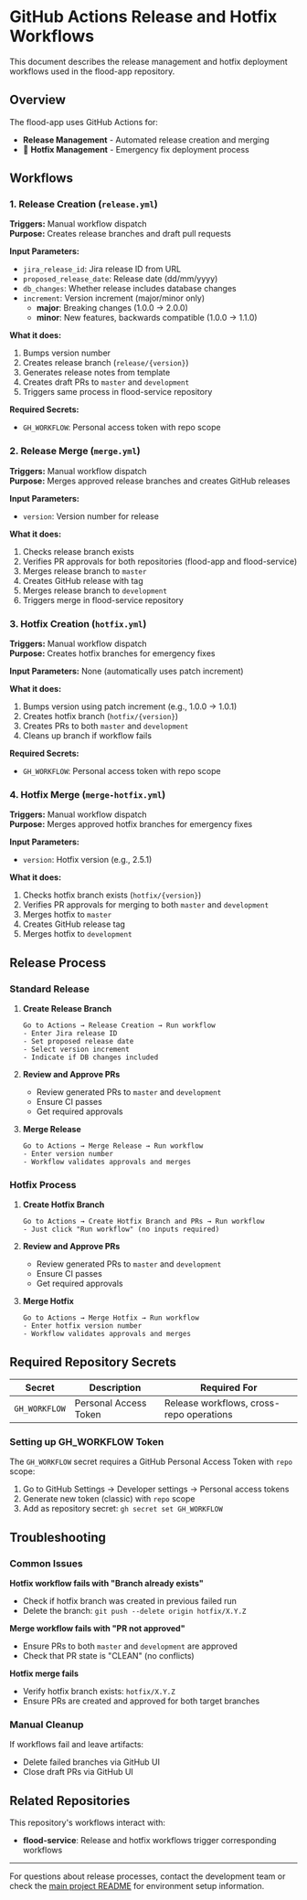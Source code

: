 # GitHub Actions Release and Hotfix Workflows

This document describes the release management and hotfix deployment workflows used in the flood-app repository.

## Overview

The flood-app uses GitHub Actions for:
-  **Release Management** - Automated release creation and merging
- 🔧 **Hotfix Management** - Emergency fix deployment process

## Workflows

### 1. Release Creation (`release.yml`)
**Triggers:** Manual workflow dispatch  
**Purpose:** Creates release branches and draft pull requests

**Input Parameters:**
- `jira_release_id`: Jira release ID from URL
- `proposed_release_date`: Release date (dd/mm/yyyy)
- `db_changes`: Whether release includes database changes
- `increment`: Version increment (major/minor only)
  - **major**: Breaking changes (1.0.0 → 2.0.0)
  - **minor**: New features, backwards compatible (1.0.0 → 1.1.0)

**What it does:**
1. Bumps version number
2. Creates release branch (`release/{version}`)
3. Generates release notes from template
4. Creates draft PRs to `master` and `development`
5. Triggers same process in flood-service repository

**Required Secrets:**
- `GH_WORKFLOW`: Personal access token with repo scope

### 2. Release Merge (`merge.yml`)
**Triggers:** Manual workflow dispatch  
**Purpose:** Merges approved release branches and creates GitHub releases

**Input Parameters:**
- `version`: Version number for release

**What it does:**
1. Checks release branch exists
2. Verifies PR approvals for both repositories (flood-app and flood-service)
3. Merges release branch to `master`
4. Creates GitHub release with tag
5. Merges release branch to `development`
6. Triggers merge in flood-service repository

### 3. Hotfix Creation (`hotfix.yml`)
**Triggers:** Manual workflow dispatch  
**Purpose:** Creates hotfix branches for emergency fixes

**Input Parameters:** None (automatically uses patch increment)

**What it does:**
1. Bumps version using patch increment (e.g., 1.0.0 → 1.0.1)
2. Creates hotfix branch (`hotfix/{version}`)
3. Creates PRs to both `master` and `development`
4. Cleans up branch if workflow fails

**Required Secrets:**
- `GH_WORKFLOW`: Personal access token with repo scope

### 4. Hotfix Merge (`merge-hotfix.yml`)
**Triggers:** Manual workflow dispatch  
**Purpose:** Merges approved hotfix branches for emergency fixes

**Input Parameters:**
- `version`: Hotfix version (e.g., 2.5.1)

**What it does:**
1. Checks hotfix branch exists (`hotfix/{version}`)
2. Verifies PR approvals for merging to both `master` and `development`
3. Merges hotfix to `master`
4. Creates GitHub release tag
5. Merges hotfix to `development`

## Release Process

### Standard Release
1. **Create Release Branch**
   ```
   Go to Actions → Release Creation → Run workflow
   - Enter Jira release ID
   - Set proposed release date
   - Select version increment
   - Indicate if DB changes included
   ```

2. **Review and Approve PRs**
   - Review generated PRs to `master` and `development`
   - Ensure CI passes
   - Get required approvals

3. **Merge Release**
   ```
   Go to Actions → Merge Release → Run workflow
   - Enter version number
   - Workflow validates approvals and merges
   ```

### Hotfix Process
1. **Create Hotfix Branch**
   ```
   Go to Actions → Create Hotfix Branch and PRs → Run workflow
   - Just click "Run workflow" (no inputs required)
   ```

2. **Review and Approve PRs**
   - Review generated PRs to `master` and `development`
   - Ensure CI passes
   - Get required approvals

3. **Merge Hotfix**
   ```
   Go to Actions → Merge Hotfix → Run workflow
   - Enter hotfix version number
   - Workflow validates approvals and merges
   ```

## Required Repository Secrets

| Secret | Description | Required For |
|--------|-------------|--------------|
| `GH_WORKFLOW` | Personal Access Token | Release workflows, cross-repo operations |

### Setting up GH_WORKFLOW Token
The `GH_WORKFLOW` secret requires a GitHub Personal Access Token with `repo` scope:

1. Go to GitHub Settings → Developer settings → Personal access tokens
2. Generate new token (classic) with `repo` scope
3. Add as repository secret: `gh secret set GH_WORKFLOW`

## Troubleshooting

### Common Issues

**Hotfix workflow fails with "Branch already exists"**
- Check if hotfix branch was created in previous failed run
- Delete the branch: `git push --delete origin hotfix/X.Y.Z`

**Merge workflow fails with "PR not approved"**
- Ensure PRs to both `master` and `development` are approved
- Check that PR state is "CLEAN" (no conflicts)

**Hotfix merge fails**
- Verify hotfix branch exists: `hotfix/X.Y.Z`
- Ensure PRs are created and approved for both target branches

### Manual Cleanup
If workflows fail and leave artifacts:

- Delete failed branches via GitHub UI
- Close draft PRs via GitHub UI

## Related Repositories

This repository's workflows interact with:
- **flood-service**: Release and hotfix workflows trigger corresponding workflows

---

For questions about release processes, contact the development team or check the [main project README](../readme.md) for environment setup information.
